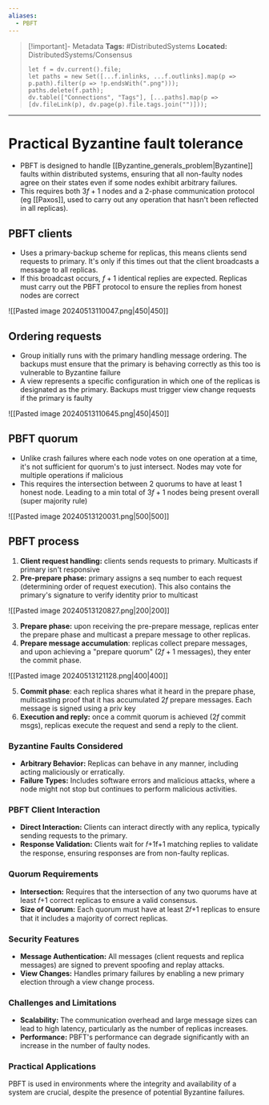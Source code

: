 ```yaml
---
aliases:
  - PBFT
---
```


> [!important]- Metadata
> **Tags:** #DistributedSystems 
> **Located:** DistributedSystems/Consensus
> ```dataviewjs
> let f = dv.current().file;
> let paths = new Set([...f.inlinks, ...f.outlinks].map(p => p.path).filter(p => !p.endsWith(".png")));
> paths.delete(f.path);
> dv.table(["Connections", "Tags"], [...paths].map(p => [dv.fileLink(p), dv.page(p).file.tags.join("")]));
> ```

___
# Practical Byzantine fault tolerance
- PBFT is designed to handle [[Byzantine_generals_problem|Byzantine]] faults within distributed systems, ensuring that all non-faulty nodes agree on their states even if some nodes exhibit arbitrary failures.
- This requires both $3f +1$ nodes and a 2-phase communication protocol (eg [[Paxos]], used to carry out any operation that hasn't been reflected in all replicas). 
## PBFT clients
- Uses a primary-backup scheme for replicas, this means clients send requests to primary. It's only if this times out that the client broadcasts a message to all replicas.
- If this broadcast occurs, $f+1$ identical replies are expected. Replicas must carry out the PBFT protocol to ensure the replies from honest nodes are correct 

![[Pasted image 20240513110047.png|450|450]]

## Ordering requests
- Group initially runs with the primary handling message ordering. The backups must ensure that the primary is behaving correctly as this too is vulnerable to Byzantine failure 
- A view represents a specific configuration in which one of the replicas is designated as the primary. Backups must trigger view change requests if the primary is faulty


![[Pasted image 20240513110645.png|450|450]]

## PBFT quorum
- Unlike crash failures where each node votes on one operation at a time, it's not sufficient for quorum's to just intersect. Nodes may vote for multiple operations if malicious 
- This requires the intersection between 2 quorums to have at least 1 honest node. Leading to a min total of $3f+1$ nodes being present overall (super majority rule)

![[Pasted image 20240513120031.png|500|500]]
## PBFT process
1. **Client request handling:** clients sends requests to primary. Multicasts if primary isn't responsive
2. **Pre-prepare phase:** primary assigns a seq number to each request (determining order of request execution). This also contains the primary's signature to verify identity prior to multicast

![[Pasted image 20240513120827.png|200|200]]

3. **Prepare phase:** upon receiving the pre-prepare message, replicas enter the prepare phase and multicast a prepare message to other replicas.
4. **Prepare message accumulation**: replicas collect prepare messages, and upon achieving a "prepare quorum" ($2f+1$ messages), they enter the commit phase.


![[Pasted image 20240513121128.png|400|400]]

5. **Commit phase**: each replica shares what it heard in the prepare phase, multicasting proof that it has accumulated $2f$ prepare messages. Each message is signed using a priv key
2. **Execution and reply:** once a commit quorum is achieved ($2f$ commit msgs), replicas execute the request and send a reply to the client.

### Byzantine Faults Considered
- **Arbitrary Behavior:** Replicas can behave in any manner, including acting maliciously or erratically.
- **Failure Types:** Includes software errors and malicious attacks, where a node might not stop but continues to perform malicious activities.

### PBFT Client Interaction
- **Direct Interaction:** Clients can interact directly with any replica, typically sending requests to the primary.
- **Response Validation:** Clients wait for 𝑓+1f+1 matching replies to validate the response, ensuring responses are from non-faulty replicas.

### Quorum Requirements
- **Intersection:** Requires that the intersection of any two quorums have at least 𝑓+1 correct replicas to ensure a valid consensus.
- **Size of Quorum:** Each quorum must have at least 2𝑓+1 replicas to ensure that it includes a majority of correct replicas.

### Security Features
- **Message Authentication:** All messages (client requests and replica messages) are signed to prevent spoofing and replay attacks.
- **View Changes:** Handles primary failures by enabling a new primary election through a view change process.
### Challenges and Limitations
- **Scalability:** The communication overhead and large message sizes can lead to high latency, particularly as the number of replicas increases.
- **Performance:** PBFT's performance can degrade significantly with an increase in the number of faulty nodes.

### Practical Applications
PBFT is used in environments where the integrity and availability of a system are crucial, despite the presence of potential Byzantine failures.
